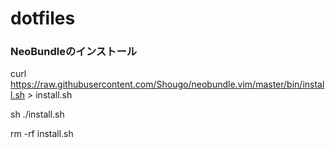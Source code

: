 # dotfiles
### NeoBundleのインストール
curl https://raw.githubusercontent.com/Shougo/neobundle.vim/master/bin/install.sh > install.sh

sh ./install.sh

rm -rf install.sh
